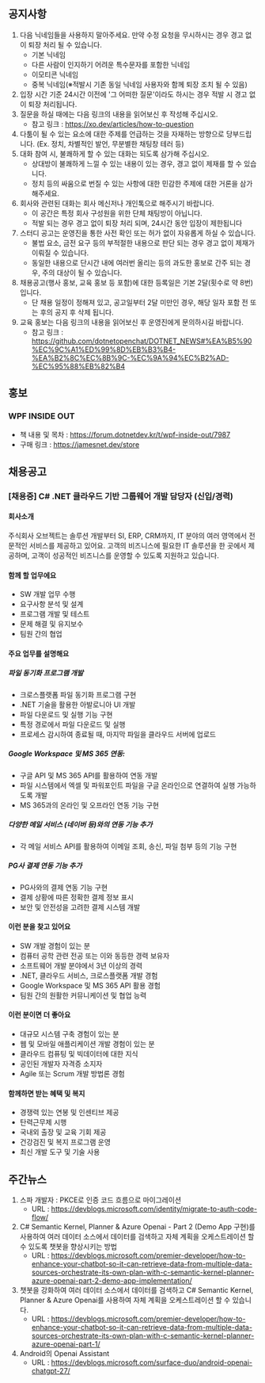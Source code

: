 ## 공지사항

1. 다음 닉네임들을 사용하지 말아주세요. 만약 수정 요청을 무시하시는 경우 경고 없이 퇴장 처리 될 수 있습니다.
   * 기본 닉네임
   * 다른 사람이 인지하기 어려운 특수문자를 포함한 닉네임
   * 이모티콘 닉네임
   * 중복 닉네임(※적발시 기존 동일 닉네임 사용자와 함께 퇴장 조치 될 수 있음)
2. 입장 시간 기준 24시간 이전에 '그 어떠한 질문'이라도 하시는 경우 적발 시 경고 없이 퇴장 처리됩니다.
3. 질문을 하실 때에는 다음 링크의 내용을 읽어보신 후 작성해 주십시오. 
   * 참고 링크 : https://xo.dev/articles/how-to-question
4. 다툼이 될 수 있는 요소에 대한 주제를 언급하는 것을 자재하는 방향으로 당부드립니다.
   (Ex. 정치, 차별적인 발언, 무분별한 채팅창 테러 등)
5. 대화 참여 시, 불쾌하게 할 수 있는 대화는 되도록 삼가해 주십시오.
   * 상대방이 불쾌하게 느낄 수 있는 내용이 있는 경우, 경고 없이 제재를 할 수 있습니다.
   * 정치 등의 싸움으로 번질 수 있는 사항에 대한 민감한 주제에 대한 거론을 삼가해주세요.
6. 회사와 관련된 대화는 회사 메신저나 개인톡으로 해주시기 바랍니다. 
   * 이 공간은 특정 회사 구성원을 위한 단체 채팅방이 아닙니다. 
   * 적발 되는 경우 경고 없이 퇴장 처리 되며, 24시간 동안 입장이 제한됩니다
7. 스터디 공고는 운영진을 통한 사전 확인 또는 허가 없이 자유롭게 하실 수 있습니다.
   * 불법 요소, 금전 요구 등의 부적절한 내용으로 판단 되는 경우 경고 없이 제재가 이뤄질 수 있습니다.
   * 동일한 내용으로 단시간 내에 여러번 올리는 등의 과도한 홍보로 간주 되는 경우, 주의 대상이 될 수 있습니다.
8. 채용공고(행사 홍보, 교육 홍보 등 포함)에 대한 등록일은 기본 2달(횟수로 약 8번)입니다.
   * 단 채용 일정이 정해져 있고, 공고일부터 2달 미만인 경우, 해당 일자 포함 전 또는 후의 공지 후 삭제 됩니다.
9. 교육 홍보는 다음 링크의 내용을 읽어보신 후 운영진에게 문의하시길 바랍니다.
   * 참고 링크 : https://github.com/dotnetopenchat/DOTNET_NEWS#%EA%B5%90%EC%9C%A1%ED%99%8D%EB%B3%B4-%EA%B2%8C%EC%8B%9C-%EC%9A%94%EC%B2%AD-%EC%95%88%EB%82%B4

## 홍보

### WPF INSIDE OUT
  * 책 내용 및 목차 : https://forum.dotnetdev.kr/t/wpf-inside-out/7987
  * 구매 링크 : https://jamesnet.dev/store

## 채용공고

### [채용중] C# .NET 클라우드 기반 그룹웨어 개발 담당자 (신입/경력)

#### 회사소개
주식회사 오브젝트는 솔루션 개발부터 SI, ERP, CRM까지, IT 분야의 여러 영역에서 전문적인 서비스를 제공하고 있어요.
고객의 비즈니스에 필요한 IT 솔루션을 한 곳에서 제공하며, 고객이 성공적인 비즈니스를 운영할 수 있도록 지원하고 있습니다.

#### 함께 할 업무에요
* SW 개발 업무 수행
* 요구사항 분석 및 설계
* 프로그램 개발 및 테스트
* 문제 해결 및 유지보수
* 팀원 간의 협업

#### 주요 업무를 설명해요
##### 파일 동기화 프로그램 개발
* 크로스플랫폼 파일 동기화 프로그램 구현
* .NET 기술을 활용한 아발로니아 UI 개발
* 파일 다운로드 및 실행 기능 구현
* 특정 경로에서 파일 다운로드 및 실행
* 프로세스 감시하여 종료될 때, 마지막 파일을 클라우드 서버에 업로드

##### Google Workspace 및 MS 365 연동:
* 구글 API 및 MS 365 API를 활용하여 연동 개발
* 파일 시스템에서 엑셀 및 파워포인트 파일을 구글 온라인으로 연결하여 실행 가능하도록 개발
* MS 365과의 온라인 및 오프라인 연동 기능 구현

##### 다양한 메일 서비스 (네이버 등)와의 연동 기능 추가
* 각 메일 서비스 API를 활용하여 이메일 조회, 송신, 파일 첨부 등의 기능 구현

##### PG사 결제 연동 기능 추가
* PG사와의 결제 연동 기능 구현
* 결제 상황에 따른 정확한 결제 정보 표시
* 보안 및 안전성을 고려한 결제 시스템 개발

#### 이런 분을 찾고 있어요
* SW 개발 경험이 있는 분
* 컴퓨터 공학 관련 전공 또는 이와 동등한 경력 보유자
* 소프트웨어 개발 분야에서 3년 이상의 경력
* .NET, 클라우드 서비스, 크로스플랫폼 개발 경험
* Google Workspace 및 MS 365 API 활용 경험
* 팀원 간의 원활한 커뮤니케이션 및 협업 능력

#### 이런 분이면 더 좋아요
* 대규모 시스템 구축 경험이 있는 분
* 웹 및 모바일 애플리케이션 개발 경험이 있는 분
* 클라우드 컴퓨팅 및 빅데이터에 대한 지식
* 공인된 개발자 자격증 소지자
* Agile 또는 Scrum 개발 방법론 경험

#### 함께하면 받는 혜택 및 복지
* 경쟁력 있는 연봉 및 인센티브 제공
* 탄력근무제 시행
* 국내외 출장 및 교육 기회 제공
* 건강검진 및 복지 프로그램 운영
* 최신 개발 도구 및 기술 사용

## 주간뉴스

1. 스파 개발자 : PKCE로 인증 코드 흐름으로 마이그레이션
   * URL : https://devblogs.microsoft.com/identity/migrate-to-auth-code-flow/
2. C# Semantic Kernel, Planner & Azure Openai - Part 2 (Demo App 구현)를 사용하여 여러 데이터 소스에서 데이터를 검색하고 자체 계획을 오케스트레이션 할 수 있도록 챗봇을 향상시키는 방법
   * URL : https://devblogs.microsoft.com/premier-developer/how-to-enhance-your-chatbot-so-it-can-retrieve-data-from-multiple-data-sources-orchestrate-its-own-plan-with-c-semantic-kernel-planner-azure-openai-part-2-demo-app-implementation/
3. 챗봇을 강화하여 여러 데이터 소스에서 데이터를 검색하고 C# Semantic Kernel, Planner & Azure Openai를 사용하여 자체 계획을 오케스트레이션 할 수 있습니다.
   * URL : https://devblogs.microsoft.com/premier-developer/how-to-enhance-your-chatbot-so-it-can-retrieve-data-from-multiple-data-sources-orchestrate-its-own-plan-with-c-semantic-kernel-planner-azure-openai-part-1/
4. Android의 Openai Assistant
   * URL : https://devblogs.microsoft.com/surface-duo/android-openai-chatgpt-27/